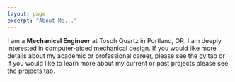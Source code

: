 ```yaml
---
layout: page
excerpt: "About Me..."
---
```


I am a **Mechanical Engineer** at Tosoh Quartz in Portland, OR. I am deeply interested in computer-aided mechanical design. If you would like more details about my academic or professional career, please see the [cv](cv.md) tab or if you would like to learn more about my current or past projects please see the [projects](projects.md) tab. 


